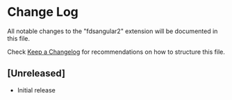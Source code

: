 # Change Log
All notable changes to the "fdsangular2" extension will be documented in this file.

Check [Keep a Changelog](http://keepachangelog.com/) for recommendations on how to structure this file.

## [Unreleased]
- Initial release